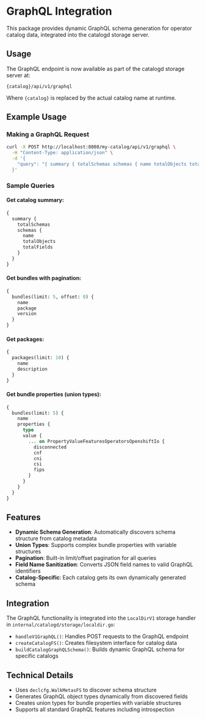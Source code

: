 # GraphQL Integration

This package provides dynamic GraphQL schema generation for operator catalog data, integrated into the catalogd storage server.

## Usage

The GraphQL endpoint is now available as part of the catalogd storage server at:

```
{catalog}/api/v1/graphql
```

Where `{catalog}` is replaced by the actual catalog name at runtime.

## Example Usage

### Making a GraphQL Request

```bash
curl -X POST http://localhost:8080/my-catalog/api/v1/graphql \
  -H "Content-Type: application/json" \
  -d '{
    "query": "{ summary { totalSchemas schemas { name totalObjects totalFields } } }"
  }'
```

### Sample Queries

#### Get catalog summary:
```graphql
{
  summary {
    totalSchemas
    schemas {
      name
      totalObjects
      totalFields
    }
  }
}
```

#### Get bundles with pagination:
```graphql
{
  bundles(limit: 5, offset: 0) {
    name
    package
    version
  }
}
```

#### Get packages:
```graphql
{
  packages(limit: 10) {
    name
    description
  }
}
```

#### Get bundle properties (union types):
```graphql
{
  bundles(limit: 5) {
    name
    properties {
      type
      value {
        ... on PropertyValueFeaturesOperatorsOpenshiftIo {
          disconnected
          cnf
          cni
          csi
          fips
        }
      }
    }
  }
}
```

## Features

- **Dynamic Schema Generation**: Automatically discovers schema structure from catalog metadata
- **Union Types**: Supports complex bundle properties with variable structures
- **Pagination**: Built-in limit/offset pagination for all queries
- **Field Name Sanitization**: Converts JSON field names to valid GraphQL identifiers
- **Catalog-Specific**: Each catalog gets its own dynamically generated schema

## Integration

The GraphQL functionality is integrated into the `LocalDirV1` storage handler in `internal/catalogd/storage/localdir.go`:

- `handleV1GraphQL()`: Handles POST requests to the GraphQL endpoint
- `createCatalogFS()`: Creates filesystem interface for catalog data
- `buildCatalogGraphQLSchema()`: Builds dynamic GraphQL schema for specific catalogs

## Technical Details

- Uses `declcfg.WalkMetasFS` to discover schema structure
- Generates GraphQL object types dynamically from discovered fields
- Creates union types for bundle properties with variable structures
- Supports all standard GraphQL features including introspection 